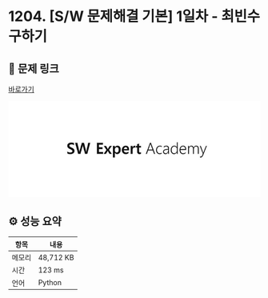 # 1204. [S/W 문제해결 기본] 1일차 - 최빈수 구하기

## 🔗 문제 링크

[바로가기](https://swexpertacademy.com/main/code/problem/problemDetail.do?contestProbId=AV13zo1KAAACFAYh)

![SWEA 로고](../../images/swea.jpg)

## ⚙️ 성능 요약

| 항목   | 내용      |
| ------ | --------- |
| 메모리 | 48,712 KB |
| 시간   | 123 ms    |
| 언어   | Python    |
